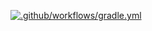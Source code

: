 [![.github/workflows/gradle.yml](https://github.com/Aijamal94/Bank/actions/workflows/gradle.yml/badge.svg)](https://github.com/Aijamal94/Bank/actions/workflows/gradle.yml)
